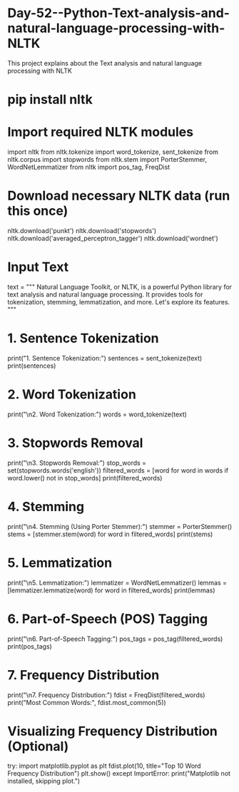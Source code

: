 # Day-52--Python-Text-analysis-and-natural-language-processing-with-NLTK
This project explains about the Text analysis and natural language processing with NLTK
# pip install nltk
# Import required NLTK modules
import nltk
from nltk.tokenize import word_tokenize, sent_tokenize
from nltk.corpus import stopwords
from nltk.stem import PorterStemmer, WordNetLemmatizer
from nltk import pos_tag, FreqDist

# Download necessary NLTK data (run this once)
nltk.download('punkt')
nltk.download('stopwords')
nltk.download('averaged_perceptron_tagger')
nltk.download('wordnet')
# Input Text
text = """
Natural Language Toolkit, or NLTK, is a powerful Python library for text analysis and natural language processing. 
It provides tools for tokenization, stemming, lemmatization, and more. Let's explore its features.
"""
# 1. Sentence Tokenization
print("1. Sentence Tokenization:")
sentences = sent_tokenize(text)
print(sentences)

# 2. Word Tokenization
print("\n2. Word Tokenization:")
words = word_tokenize(text)

# 3. Stopwords Removal
print("\n3. Stopwords Removal:")
stop_words = set(stopwords.words('english'))
filtered_words = [word for word in words if word.lower() not in stop_words]
print(filtered_words)
# 4. Stemming
print("\n4. Stemming (Using Porter Stemmer):")
stemmer = PorterStemmer()
stems = [stemmer.stem(word) for word in filtered_words]
print(stems)

# 5. Lemmatization
print("\n5. Lemmatization:")
lemmatizer = WordNetLemmatizer()
lemmas = [lemmatizer.lemmatize(word) for word in filtered_words]
print(lemmas)

# 6. Part-of-Speech (POS) Tagging
print("\n6. Part-of-Speech Tagging:")
pos_tags = pos_tag(filtered_words)
print(pos_tags)

# 7. Frequency Distribution
print("\n7. Frequency Distribution:")
fdist = FreqDist(filtered_words)
print("Most Common Words:", fdist.most_common(5))

# Visualizing Frequency Distribution (Optional)
try:
    import matplotlib.pyplot as plt
    fdist.plot(10, title="Top 10 Word Frequency Distribution")
    plt.show()
except ImportError:
    print("Matplotlib not installed, skipping plot.")
